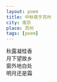 ```yaml
---
layout: poem
title: 中秋夜于苏州
city: 南京
place: 苏州
tags: [poem]
---
```


秋露凝桂香     
月下望故乡    
窗外地白处    
明月还是霜    
